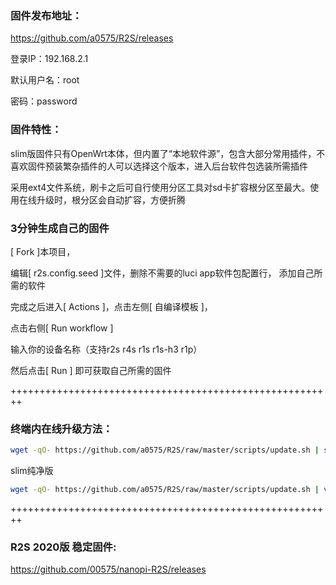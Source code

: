 ### 固件发布地址：
https://github.com/a0575/R2S/releases

登录IP：192.168.2.1

默认用户名：root

密码：password

### 固件特性：

slim版固件只有OpenWrt本体，但内置了“本地软件源”，包含大部分常用插件，不喜欢固件预装繁杂插件的人可以选择这个版本，进入后台软件包选装所需插件

采用ext4文件系统，刷卡之后可自行使用分区工具对sd卡扩容根分区至最大。使用在线升级时，根分区会自动扩容，方便折腾

### 3分钟生成自己的固件

[ Fork ]本项目，

编辑[ r2s.config.seed ]文件，删除不需要的luci app软件包配置行， 添加自己所需的软件

完成之后进入[ Actions ]，点击左侧[ 自编译模板 ]，

点击右侧[ Run workflow ]

输入你的设备名称（支持r2s r4s r1s r1s-h3 r1p）

然后点击[ Run ] 即可获取自己所需的固件

++++++++++++++++++++++++++++++++++++++++++++++++++++++++

### 终端内在线升级方法： 

```bash
wget -qO- https://github.com/a0575/R2S/raw/master/scripts/update.sh | sh
```

slim纯净版

```bash
wget -qO- https://github.com/a0575/R2S/raw/master/scripts/update.sh | ver=-slim sh
```
++++++++++++++++++++++++++++++++++++++++++++++++++++++++

### R2S 2020版 稳定固件:  

https://github.com/00575/nanopi-R2S/releases


